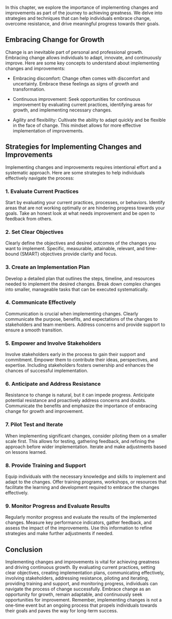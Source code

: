 
In this chapter, we explore the importance of implementing changes and improvements as part of the journey to achieving greatness. We delve into strategies and techniques that can help individuals embrace change, overcome resistance, and drive meaningful progress towards their goals.

Embracing Change for Growth
---------------------------

Change is an inevitable part of personal and professional growth. Embracing change allows individuals to adapt, innovate, and continuously improve. Here are some key concepts to understand about implementing changes and improvements:

* Embracing discomfort: Change often comes with discomfort and uncertainty. Embrace these feelings as signs of growth and transformation.

* Continuous improvement: Seek opportunities for continuous improvement by evaluating current practices, identifying areas for growth, and implementing necessary changes.

* Agility and flexibility: Cultivate the ability to adapt quickly and be flexible in the face of change. This mindset allows for more effective implementation of improvements.

Strategies for Implementing Changes and Improvements
----------------------------------------------------

Implementing changes and improvements requires intentional effort and a systematic approach. Here are some strategies to help individuals effectively navigate the process:

### 1. Evaluate Current Practices

Start by evaluating your current practices, processes, or behaviors. Identify areas that are not working optimally or are hindering progress towards your goals. Take an honest look at what needs improvement and be open to feedback from others.

### 2. Set Clear Objectives

Clearly define the objectives and desired outcomes of the changes you want to implement. Specific, measurable, attainable, relevant, and time-bound (SMART) objectives provide clarity and focus.

### 3. Create an Implementation Plan

Develop a detailed plan that outlines the steps, timeline, and resources needed to implement the desired changes. Break down complex changes into smaller, manageable tasks that can be executed systematically.

### 4. Communicate Effectively

Communication is crucial when implementing changes. Clearly communicate the purpose, benefits, and expectations of the changes to stakeholders and team members. Address concerns and provide support to ensure a smooth transition.

### 5. Empower and Involve Stakeholders

Involve stakeholders early in the process to gain their support and commitment. Empower them to contribute their ideas, perspectives, and expertise. Including stakeholders fosters ownership and enhances the chances of successful implementation.

### 6. Anticipate and Address Resistance

Resistance to change is natural, but it can impede progress. Anticipate potential resistance and proactively address concerns and doubts. Communicate the benefits and emphasize the importance of embracing change for growth and improvement.

### 7. Pilot Test and Iterate

When implementing significant changes, consider piloting them on a smaller scale first. This allows for testing, gathering feedback, and refining the approach before wider implementation. Iterate and make adjustments based on lessons learned.

### 8. Provide Training and Support

Equip individuals with the necessary knowledge and skills to implement and adapt to the changes. Offer training programs, workshops, or resources that facilitate the learning and development required to embrace the changes effectively.

### 9. Monitor Progress and Evaluate Results

Regularly monitor progress and evaluate the results of the implemented changes. Measure key performance indicators, gather feedback, and assess the impact of the improvements. Use this information to refine strategies and make further adjustments if needed.

Conclusion
----------

Implementing changes and improvements is vital for achieving greatness and driving continuous growth. By evaluating current practices, setting clear objectives, creating implementation plans, communicating effectively, involving stakeholders, addressing resistance, piloting and iterating, providing training and support, and monitoring progress, individuals can navigate the process of change successfully. Embrace change as an opportunity for growth, remain adaptable, and continuously seek opportunities for improvement. Remember, implementing changes is not a one-time event but an ongoing process that propels individuals towards their goals and paves the way for long-term success.
